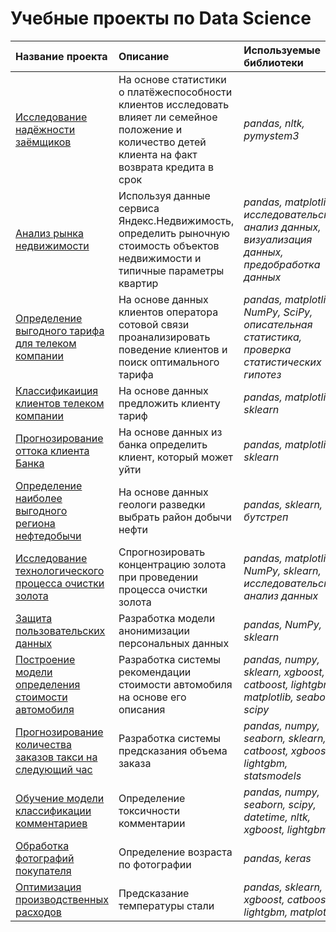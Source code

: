 # Учебные проекты по Data Science


| Название проекта | Описание | Используемые библиотеки | 
| :---------------------- | :---------------------- | :---------------------- |
| [Исследование надёжности заёмщиков](bank_scoring) | На основе статистики о платёжеспособности клиентов исследовать влияет ли семейное положение и количество детей клиента на факт возврата кредита в срок | *pandas, nltk, pymystem3* |
| [Анализ рынка недвижимости](eda_estate) | Используя данные сервиса Яндекс.Недвижимость, определить рыночную стоимость объектов недвижимости и типичные параметры квартир | *pandas, matplotlib, исследовательский анализ данных, визуализация данных, предобработка данных* |
| [Определение выгодного тарифа для телеком компании](telecom_stat) | На основе данных клиентов оператора сотовой связи проанализировать поведение клиентов и поиск оптимального тарифа | *pandas, matplotlib, NumPy, SciPy, описательная статистика, проверка статистических гипотез* |
| [ Классификаиция клиентов телеком компании](telecom_classification) | На основе данных предложить клиенту тариф | *pandas, matplotlib, sklearn* |
| [Прогнозирование оттока клиента Банка](clients_classification) | На основе данных из банка определить клиент, который может уйти | *pandas, matplotlib, sklearn* |
| [Определение наиболее выгодного региона нефтедобычи](oil_regression) | На основе данных геологи разведки выбрать район добычи нефти | *pandas, sklearn, бутстреп* |
| [ Исследование технологического процесса очистки золота](gold_regression) | Спрогнозировать концентрацию золота при проведении процесса очистки золота | *pandas, matplotlib, NumPy, sklearn, исследовательский анализ данных* |
| [Защита пользовательских данных](data_protection) | Разработка модели анонимизации персональных данных | *pandas, NumPy, sklearn* |
| [Построение модели определения стоимости автомобиля](car_gbm) | Разработка системы рекомендации стоимости автомобиля на основе его описания | *pandas, numpy, sklearn, xgboost, catboost, lightgbm, matplotlib, seaborn, scipy* |
| [Прогнозирование количества заказов такси на следующий час](taxi_timeseries) | Разработка системы предсказания объема заказа | *pandas, numpy, seaborn, sklearn, catboost, xgboost, lightgbm, statsmodels* |
| [Обучение модели классификации комментариев](comments_nlp) | Определение токсичности комментарии | *pandas, numpy, seaborn, scipy, datetime, nltk, xgboost, lightgbm* |
| [Обработка фотографий покупателя](customers_cv) | Определение возраста по фотографии | *pandas, keras* |
| [Оптимизация производственных расходов](steel_regression) | Предсказание температуры стали | *pandas, sklearn, xgboost, catboost, lightgbm, matplotlib* |
